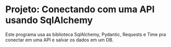 # Projeto: Conectando com uma API usando SqlAlchemy

Este programa usa as biblioteca SqlAlchemy, Pydantic, Requests e Time pra conectar em uma API e salvar os dados em um DB.